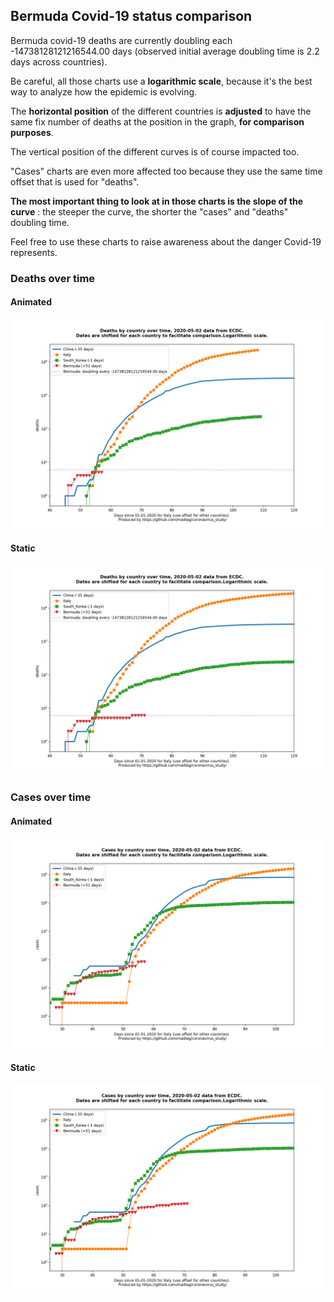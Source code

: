 ## Bermuda Covid-19 status comparison 

Bermuda covid-19 deaths are currently doubling each -14738128121216544.00 days (observed initial average doubling time is 2.2 days across countries).



Be careful, all those charts use a **logarithmic scale**, because it's the best way to analyze how the epidemic is evolving.
 
The **horizontal position** of the different countries is **adjusted** to have the same fix number of deaths at the position in the graph, **for comparison purposes**.

The vertical position of the different curves is of course impacted too.

"Cases" charts are even more affected too because they use the same time offset that is used for "deaths".

**The most important thing to look at in those charts is the slope of the curve** : the steeper the curve, the shorter the "cases" and "deaths" doubling time.

Feel free to use these charts to raise awareness about the danger Covid-19 represents. 


 
### Deaths over time
 
#### Animated
![Bermuda covid-19 deaths animated chart](https://raw.githubusercontent.com/madlag/coronavirus_study/master/notebooks/graphs/2020-05-02/countries/Bermuda/2020-05-02_Bermuda_deaths.gif "Bermuda covid-19 deaths animated chart")   
 
#### Static
![Bermuda covid-19 deaths static chart](https://raw.githubusercontent.com/madlag/coronavirus_study/master/notebooks/graphs/2020-05-02/countries/Bermuda/2020-05-02_Bermuda_deaths.png "Bermuda covid-19 deaths static chart")   

 
### Cases over time
 
#### Animated
![Bermuda covid-19 cases animated chart](https://raw.githubusercontent.com/madlag/coronavirus_study/master/notebooks/graphs/2020-05-02/countries/Bermuda/2020-05-02_Bermuda_cases.gif "Bermuda covid-19 cases animated chart")   
 
#### Static
![Bermuda covid-19 cases static chart](https://raw.githubusercontent.com/madlag/coronavirus_study/master/notebooks/graphs/2020-05-02/countries/Bermuda/2020-05-02_Bermuda_cases.png "Bermuda covid-19 cases static chart")   

